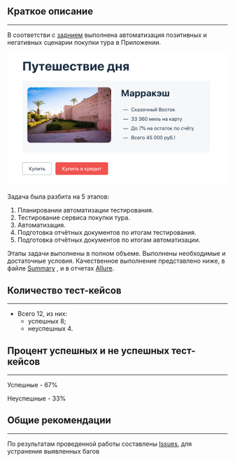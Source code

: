 ## Краткое описание
__________________
В соответстви с [заднием](https://github.com/netology-code/aqa-qamid-diplom) выполнена автоматизация позитивных и 
негативных сценарии покупки тура в Приложении.

![Service](https://github.com/mmigbaranes/CourceProject4Modules/blob/main/Reporting_documentation/service.png)

Задача была разбита на 5 этапов:
1. Планировании автоматизации тестирования.
2. Тестирование сервиса покупки тура. 
3. Автоматизация.
4. Подготовка отчётных документов по итогам тестирования.
5. Подготовка отчётных документов по итогам автоматизации.

Этапы задачи выполнены в полном объеме. Выполнены необходимые и достаточные условия. Качественное выполнение представлено ниже, в файле [Summary](https://github.com/mmigbaranes/CourceProject4Modules/blob/main/Reporting_documentation/Summary.md) , и в отчетах [Allure](https://github.com/mmigbaranes/CourceProject4Modules/blob/main/Reporting_documentation/ALLURE_REPORT_3march2024.jpg).

## Количество тест-кейсов
______________________
- Всего 12, из них:
   - успешных 8;
   - неуспешных 4.

## Процент успешных и не успешных тест-кейсов
__________________________________________
Успешные - 67%

Неуспешные - 33%
## Общие рекомендации
_________________________
По результатам проведенной работы составлены [Issues](https://github.com/mmigbaranes/CourceProject4Modules/issues), для устранения выявленных багов
